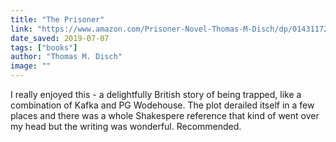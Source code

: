 ```yaml
---
title: "The Prisoner"
link: "https://www.amazon.com/Prisoner-Novel-Thomas-M-Disch/dp/014311722X"
date_saved: 2019-07-07
tags: ["books"]
author: "Thomas M. Disch"
image: ""
---
```


I really enjoyed this - a delightfully British story of being trapped, like a combination of Kafka and PG Wodehouse. The plot derailed itself in a few places and there was a whole Shakespere reference that kind of went over my head but the writing was wonderful. Recommended.
